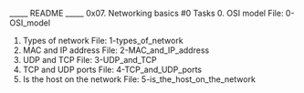 _____ README _____
0x07. Networking basics #0
Tasks
0. OSI model
File: 0-OSI_model
1. Types of network
File: 1-types_of_network
2. MAC and IP address
File: 2-MAC_and_IP_address
3. UDP and TCP
File: 3-UDP_and_TCP
4. TCP and UDP ports
File: 4-TCP_and_UDP_ports
5. Is the host on the network
File: 5-is_the_host_on_the_network


